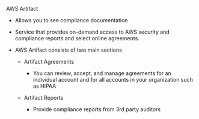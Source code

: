 AWS Artifact

- Allows you to see compliance documentation
- Service that provides on-demand access to AWS security and compliance reports and select online agreements.
- AWS Artifact consists of two main sections
    
    - Artifact Agreements
        
        - You can review, accept, and manage agreements for an individual account and for all accounts in your organization such as HIPAA
    - Artifact Reports
        
        - Provide compliance reports from 3rd party auditors